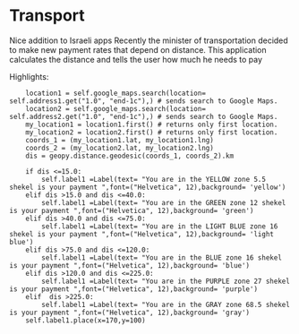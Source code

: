 # Transport
Nice addition to Israeli apps
Recently the minister of transportation decided to make new payment rates that depend on distance.
This application calculates the distance and tells the user how much he needs to pay



Highlights:

        location1 = self.google_maps.search(location= self.address1.get("1.0", "end-1c"),) # sends search to Google Maps.
        location2 = self.google_maps.search(location= self.address2.get("1.0", "end-1c"),) # sends search to Google Maps.
        my_location1 = location1.first() # returns only first location.
        my_location2 = location2.first() # returns only first location.
        coords_1 = (my_location1.lat, my_location1.lng)
        coords_2 = (my_location2.lat, my_location2.lng)
        dis = geopy.distance.geodesic(coords_1, coords_2).km
        
        if dis <=15.0:
            self.label1 =Label(text= "You are in the YELLOW zone 5.5 shekel is your payment ",font=("Helvetica", 12),background= 'yellow')
        elif dis >15.0 and dis <=40.0:
            self.label1 =Label(text= "You are in the GREEN zone 12 shekel is your payment ",font=("Helvetica", 12),background= 'green')
        elif dis >40.0 and dis <=75.0:
            self.label1 =Label(text= "You are in the LIGHT BLUE zone 16 shekel is your payment ",font=("Helvetica", 12),background= 'light blue')
        elif dis >75.0 and dis <=120.0:
            self.label1 =Label(text= "You are in the BLUE zone 16 shekel is your payment ",font=("Helvetica", 12),background= 'blue')
        elif dis >120.0 and dis <=225.0:
            self.label1 =Label(text= "You are in the PURPLE zone 27 shekel is your payment ",font=("Helvetica", 12),background= 'purple')
        elif  dis >225.0:
            self.label1 =Label(text= "You are in the GRAY zone 68.5 shekel is your payment ",font=("Helvetica", 12),background= 'gray')
        self.label1.place(x=170,y=100)
